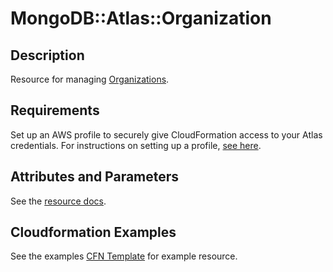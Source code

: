 # MongoDB::Atlas::Organization

## Description
Resource for managing [Organizations](https://www.mongodb.com/docs/api/doc/atlas-admin-api-v2/group/endpoint-organizations).

## Requirements

Set up an AWS profile to securely give CloudFormation access to your Atlas credentials.
For instructions on setting up a profile, [see here](/README.md#mongodb-atlas-api-keys-credential-management).

## Attributes and Parameters

See the [resource docs](docs/README.md).

## Cloudformation Examples

See the examples [CFN Template](/examples/organization/organization.json) for example resource.

